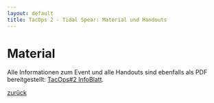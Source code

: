 ```yaml
---
layout: default
title: TacOps 2 - Tidal Spear: Material und Handouts
---
```


# Material

Alle Informationen zum Event und alle Handouts sind ebenfalls als PDF bereitgestellt: [TacOps#2 InfoBlatt](https://docs.google.com/document/d/1Z0eIantrP8OMbJXBCQ13SBILN8_I6juDwzkOAYmNtTw/edit#heading=h.l59q0g926vg8).




[zurück](./)

